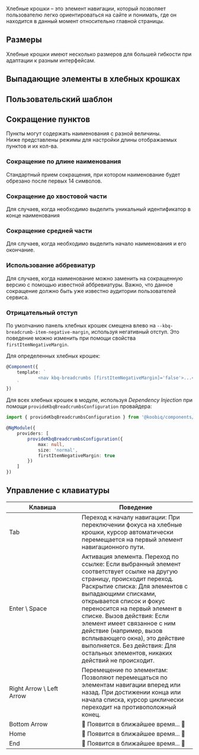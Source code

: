 Хлебные крошки – это элемент навигации, который позволяет пользователю легко ориентироваться на сайте и понимать, где он находится в данный момент относительно главной страницы.

<!-- example(breadcrumbs-overview) -->

## Размеры

Хлебные крошки имеют несколько размеров для большей гибкости при адаптации к разным интерфейсам.

<!-- example(breadcrumbs-size) -->

## Выпадающие элементы в хлебных крошках

<!-- example(breadcrumbs-dropdown) -->

## Пользовательский шаблон

<!-- example(breadcrumbs-custom-template) -->

## Сокращение пунктов

Пункты могут содержать наименования с разной величины. <br/>
Ниже представлены режимы для настройки длины отображаемых пунктов и их кол-ва.

### Сокращение по длине наименования

Стандартный прием сокращения, при котором наименование будет обрезано после первых 14 символов.

<!-- example(breadcrumbs-truncate-head-items) -->

### Сокращение до хвостовой части

Для случаев, когда необходимо выделить уникальный идентификатор в конце наименования

<!-- example(breadcrumbs-truncate-tail-items) -->

### Сокращение средней части

Для случаев, когда необходимо выделить начало наименования и его окончание.

<!-- example(breadcrumbs-truncate-center-items) -->

### Использование аббревиатур

Для случаев, когда наименование можно заменить на сокращенную версию с помощью известной аббревиатуры. Важно, что данное сокращение должно быть уже известно аудитории пользователей сервиса.

<!-- example(breadcrumbs-truncate-by-abbrev-items) -->

### Отрицательный отступ

По умолчанию панель хлебных крошек смещена влево на `--kbq-breadcrumb-item-negative-margin`, используя негативный отступ. Это поведение можно изменить при помощи свойства `firstItemNegativeMargin`.

Для определенных хлебных крошек:

```ts
@Component({
    template: `
            <nav kbq-breadcrumbs [firstItemNegativeMargin]='false'>...</nav>
    `
})
```

Для всех хлебных крошек в модуле, используя _Dependency Injection_ при помощи `provideKbqBreadcrumbsConfiguration` провайдера:

```ts
import { provideKbqBreadcrumbsConfiguration } from '@koobiq/components/breadcrumbs';

@NgModule({
    providers: [
        provideKbqBreadcrumbsConfiguration({
            max: null,
            size: 'normal',
            firstItemNegativeMargin: true
        })
    ]
})
```

## Управление с клавиатуры

| <div style="min-width: 180px;">Клавиша</div>                                                     | Поведение                                                                                                                                                                                                                                                                                                                                                                                                                                               |
| ------------------------------------------------------------------------------------------------ | ------------------------------------------------------------------------------------------------------------------------------------------------------------------------------------------------------------------------------------------------------------------------------------------------------------------------------------------------------------------------------------------------------------------------------------------------------- |
| <span class="hot-key-button">Tab</span>                                                          | Переход к началу навигации: При переключении фокуса на хлебные крошки, курсор автоматически перемещается на первый элемент навигационного пути.                                                                                                                                                                                                                                                                                                         |
| <span class="hot-key-button">Enter</span> \ <span class="hot-key-button">Space</span>            | Активация элемента. Переход по ссылке: Если выбранный элемент соответствует ссылке на другую страницу, происходит переход. Раскрытие списка: Для элементов с выпадающими списками, открывается список и фокус переносится на первый элемент в списке. Вызов действия: Если элемент имеет связанное с ним действие (например, вызов всплывающего окна), это действие выполняется. Без действия: Для остальных элементов, никаких действий не происходит. |
| <span class="hot-key-button">Right Arrow</span> \ <span class="hot-key-button">Left Arrow</span> | Перемещение по элементам: Позволяют перемещаться по элементам навигации вперед или назад. При достижении конца или начала списка, курсор циклически переходит на противоположный конец.                                                                                                                                                                                                                                                                 |
| <span class="hot-key-button">Bottom Arrow</span>                                                 | 🚧 Появится в ближайшее время... 🚧                                                                                                                                                                                                                                                                                                                                                                                                                     |
| <span class="hot-key-button">Home</span>                                                         | 🚧 Появится в ближайшее время... 🚧                                                                                                                                                                                                                                                                                                                                                                                                                     |
| <span class="hot-key-button">End</span>                                                          | 🚧 Появится в ближайшее время... 🚧                                                                                                                                                                                                                                                                                                                                                                                                                     |
